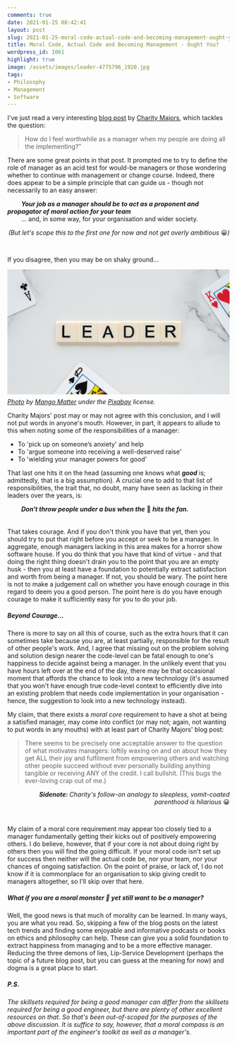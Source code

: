 ```yaml
---
comments: true
date: 2021-01-25 08:42:41
layout: post
slug: 2021-01-25-moral-code-actual-code-and-becoming-management-ought-you
title: Moral Code, Actual Code and Becoming Management - Ought You?
wordpress_id: 1061
highlight: true
image: /assets/images/leader-4775796_1920.jpg
tags:
- Philosophy
- Management
- Software
---
```


I've just read a very interesting <a href="https://charity.wtf/2021/01/23/questionable-advice-how-do-i-feel-worthwhile-as-a-manager-when-my-people-are-doing-all-the-implementing/">blog post</a> by <a href="https://twitter.com/mipsytipsy">Charity Majors</a>,
which tackles the question:


 > How do I feel worthwhile as a manager when my people are doing all the implementing?”

There are some great points in that post. It prompted me to try to define the role of manager as an acid test for would-be managers or those wondering whether to continue with management or change course. Indeed, there does appear to be a simple principle that can guide us - though not necessarily to an easy answer:

&nbsp; &nbsp; &nbsp; &nbsp; **_Your job as a manager should be to act as a proponent and propagator of moral action for your team_**<br />&nbsp; &nbsp; &nbsp; &nbsp; ... and, in some way, for your organisation and wider society.

<div style="text-align: right; padding-bottom: 30px;">
<i>(But let's scope this to the first one for now and not get overly ambitious </i>😀<i>)</i>
</div>

If you disagree, then you may be on shaky ground...

<p>
<figure style="margin:0px;">
    <img src="/assets/images/leader-4775796_1920.jpg"
    alt="Leader" />
    <figcaption style="font-style: italic; margin-top: 5px;">
        <a
        href="https://pixabay.com/photos/leader-captain-boss-head-manager-4775796/">Photo</a>
        by <a
        href="https://pixabay.com/users/mangomatter-14931421/?utm_source=link-attribution&utm_medium=referral&utm_campaign=image&utm_content=4775796">Mango Matter</a>
        under the <a href="https://pixabay.com/service/license/">Pixabay</a>
        license.
    </figcaption>
</figure>
</p>

Charity Majors' post may or may not agree with this conclusion, and I
will not put words in anyone's mouth. However, in part, it appears to allude to this when noting some of the responsibilities of a manager:

* To 'pick up on someone’s anxiety' and help
* To 'argue someone into receiving a well-deserved raise'
* To 'wielding your manager powers for good'

That last one hits it on the head (assuming one knows what **_good_**
is; admittedly, that is a big assumption). A crucial one to add to that list of responsibilities, the trait that, no doubt, many have seen as lacking in their leaders over the years, is:

<div style="padding-bottom: 20px;">
&nbsp; &nbsp; &nbsp; &nbsp; <b><i>Don't throw people under a bus when the</i></b> 💩 <b><i>hits the fan.</i></b>
</div>

That takes courage. And if you don't think you have that yet, then you
should try to put that right before you accept or seek to be a manager.
In aggregate, enough managers lacking in this area makes for a horror show
software house. If you do think that you have that kind of virtue - and that doing the right thing doesn't drain you to the
point that you are an empty husk - then you at least have a foundation to potentially extract
satisfaction and worth from being a manager. If not, you should be wary.
The point here is not to make a judgement call on whether you have
enough courage in this regard to deem you a good person. The point here is do
you have enough courage to make it sufficiently easy for you to do your
job.

##### Beyond Courage...
There is more to say on all this of course, such as the extra hours that it can
sometimes take because you are, at least partially, responsible for the
result of other people's work. And, I agree that missing out on the
problem solving and solution design nearer the code-level can be fatal
enough to one's happiness to decide against being a manager. In the
unlikely event that you have hours left over at the end of the day, there
may be that occasional moment that affords the chance to look into a
new technology (it's assumed that you won't have enough true code-level
context to efficiently dive into an existing problem that needs code
implementation in your organisation - hence, the suggestion to look into
a new technology instead).

My claim, that there exists a *moral core* requirement to have a shot at being a satisfied manager, may come into conflict (or may not; again, not wanting to put words in any mouths) with at least part of Charity
Majors' blog post:

>There seems to be precisely one acceptable answer to the question of
>what motivates managers: loftily waxing on and on about how they get
>ALL their joy and fulfilment from empowering others and watching other
>people succeed without ever personally building anything tangible or
>receiving ANY of the credit. I call bullshit. (This bugs the
>ever-loving crap out of me.)

<div style="text-align: right; padding-bottom: 30px;">
<i><b>Sidenote: </b>Charity's follow-on analogy to sleepless, vomit-coated parenthood is hilarious</i> 😀
</div>

My claim of a moral core requirement may appear too closely tied to
a manager fundamentally getting their kicks out of positively empowering others. I do believe, however, that if your core is not about
doing right by others then you will find the going difficult. If your moral code isn't set up for success then neither will the
actual code be, nor your team, nor your chances of ongoing satisfaction. On the point of praise, or lack of, I do not know if it is commonplace for an organisation to skip giving credit to managers altogether, so I'll skip over that here.

##### What if you are a moral monster 👹 yet still want to be a manager?
Well, the good news is that much of morality can be learned. In many ways, you are what you
read. So, skipping a few of the blog posts on the latest tech trends and
finding some enjoyable and informative podcasts or books on ethics and philosophy can help. These
can give you a solid foundation to extract happiness from managing and to be a more effective manager. Reducing the three demons of lies, Lip-Service Development (perhaps the topic of a future blog post, but you can guess at the meaning for now) and dogma is a great place to start.

<h5><i>P.S.</i></h5>
<i>
The skillsets required for being a good manager can differ from the skillsets
required for being a good engineer, but there are plenty of other
excellent resources on that. So that's been out-of-scoped for the purposes of
the above discussion. It is suffice to say, however, that a moral compass is an important
part of the engineer's toolkit as well as a manager's.
</i>
